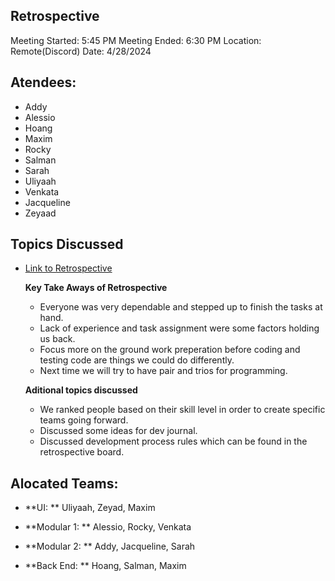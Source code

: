 ## Retrospective 

Meeting Started: 5:45 PM
Meeting Ended: 6:30 PM 
Location: Remote(Discord)
Date: 4/28/2024

## Atendees: 
- Addy
- Alessio
- Hoang
- Maxim
- Rocky
- Salman 
- Sarah 
- Uliyaah 
- Venkata
- Jacqueline 
- Zeyaad 

## Topics Discussed


- [Link to Retrospective](https://miro.com/app/board/uXjVKOOTGvE=/) 

  **Key Take Aways of Retrospective** 
  - Everyone was very dependable and stepped up to finish the tasks at hand. 
  - Lack of experience and task assignment were some factors holding us back. 
  - Focus more on the ground work preperation before coding and testing code are things we could do differently.
  - Next time we will try to have pair and trios for programming. 


  **Aditional topics discussed**  
  - We ranked people based on their skill level in order to create specific teams going forward. 
  - Discussed some ideas for dev journal. 
  - Discussed development process rules which can be found in the retrospective board. 

  

## Alocated Teams: 
- **UI: ** Uliyaah, Zeyad, Maxim 

- **Modular 1: ** Alessio, Rocky, Venkata
  
- **Modular 2: **  Addy, Jacqueline, Sarah 

- **Back End: ** Hoang, Salman, Maxim 
  

  


